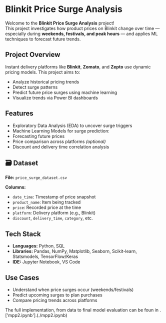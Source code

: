 # Blinkit Price Surge Analysis

Welcome to the **Blinkit Price Surge Analysis** project!  
This project investigates how product prices on Blinkit change over time — especially during **weekends, festivals, and peak hours** — and applies ML techniques to forecast future trends.

## Project Overview

Instant delivery platforms like **Blinkit**, **Zomato**, and **Zepto** use dynamic pricing models. This project aims to:

- Analyze historical pricing trends
- Detect surge patterns
- Predict future price surges using machine learning
- Visualize trends via Power BI dashboards

##  Features
-  Exploratory Data Analysis (EDA) to uncover surge triggers
-  Machine Learning Models for surge prediction:
- Forecasting future prices
-  Price comparison across platforms *(optional)*
-  Discount and delivery time correlation analysis

## 🗃 Dataset

**File:** `price_surge_dataset.csv`

**Columns:**
- `date_time`: Timestamp of price snapshot  
- `product_name`: Item being tracked  
- `price`: Recorded price at the time  
- `platform`: Delivery platform (e.g., Blinkit)  
- `discount`, `delivery_time`, `category`, etc.


##  Tech Stack

- **Languages:** Python, SQL
- **Libraries:** Pandas, NumPy, Matplotlib, Seaborn, Scikit-learn, Statsmodels, TensorFlow/Keras
- **IDE:** Jupyter Notebook, VS Code

##  Use Cases

-  Understand when price surges occur (weekends/festivals)
-  Predict upcoming surges to plan purchases
-  Compare pricing trends across platforms


The full implementation, from data to final model evaluation can be foun in .['mpp2.ipynb'].(./mpp2.ipynb)


